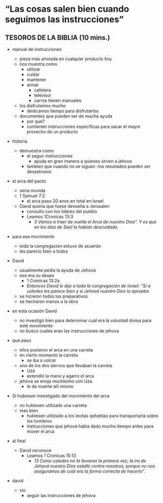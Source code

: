 # “Las cosas salen bien cuando seguimos las instrucciones”

## TESOROS DE LA BIBLIA (10 mins.)

- manual de instrucciones
  - pieza más añorada en cualquier producto hoy
  - nos muestra como
    - utilizar
    - cuidar
    - mantener
    - armar
      - cafetera
      - televisor
      - carros tienen manuales
  - los disfrutamos mucho
    - dedicamos tiempo para disfrutarlos
  - documentos que pueden ser de mucha ayuda
    - por que?
    - contienen instrucciones especificas para sacar el mayor provecho de un producto
- historia
  - demuestra como
    - el seguir instrucciones
      - ayuda en gran manera a quienes sirven a jehova
    - tambien que cuando no se siguen
      -los resultados pueden ser desastrosos
- el arca del pacto
  - seria movida
  - 1 Samuel 7:2
    - el arca paso 20 anos en total en Israel
  - David queria que fuese devuelta a Jerusalen
    - consulto con los lideres del pueblo
    - Leamos 1Cronicas 13:3
      - _3 Vamos a traer de vuelta el Arca de nuestro Dios”. Y es que en los días de Saúl la habían descuidado._

- para ese movimiento
  - toda la congregacion estuvo de acuerdo
  - les parecio bien a todos

- David
  - usualmente pedia la ayuda de Jehová
  - ese era su deseo
    - 1 Cronicas 13:2a
    - _Entonces David le dijo a toda la congregación de Israel: “Si a ustedes les parece bien y si Jehová nuestro Dios lo aprueba_
  - se hicieron todos los preparativos
  - se hecharon manos a la obra
- en esta ocasión David
  - no investigó bien para determinar cuál era la voluntad divina para este movimiento
  - no busco cuales eran las instrucciones de jehova
- que paso
  - ellos pusieron el arca en una carreta
  - en cierto momento la carreta
    - se iba a volcar
  - uno de los dos siervos que llevaban la carreta
    - Uzá
    - extendió la mano y agarro el arca
  - jehova se enoja muchisimo con Uza
    - le da muerte alli mismo
- Si hubiesen investigado del movimiento del arca
  - no hubiesen utilizado una carreta
  - mas bien
    - hubiesen utilizado a los levitas qohatitas para transportarla sobre los hombros
    - instrucciones que jehová habia dado mucho tiempo antes para mover el arca
- al final
  - David reconoce
    - Leamos 1 Cronicas 15:13
      - _13 Como ustedes no la llevaron la primera vez, la ira de Jehová nuestro Dios estalló contra nosotros, porque no nos aseguramos de cuál era la forma correcta de hacerlo”._
- david
  - vio
    - seguir las instrucciones de jehova
  